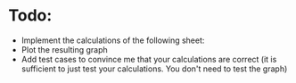# Todo:
* Implement the calculations of the following sheet:
* Plot the resulting graph
* Add test cases to convince me that your calculations are correct (it is sufficient to just test your calculations. You don't need to test the graph)
